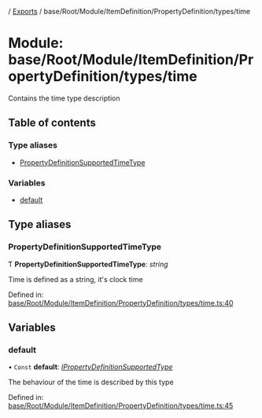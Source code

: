 [](../README.md) / [Exports](../modules.md) / base/Root/Module/ItemDefinition/PropertyDefinition/types/time

# Module: base/Root/Module/ItemDefinition/PropertyDefinition/types/time

Contains the time type description

## Table of contents

### Type aliases

- [PropertyDefinitionSupportedTimeType](base_root_module_itemdefinition_propertydefinition_types_time.md#propertydefinitionsupportedtimetype)

### Variables

- [default](base_root_module_itemdefinition_propertydefinition_types_time.md#default)

## Type aliases

### PropertyDefinitionSupportedTimeType

Ƭ **PropertyDefinitionSupportedTimeType**: *string*

Time is defined as a string, it's clock time

Defined in: [base/Root/Module/ItemDefinition/PropertyDefinition/types/time.ts:40](https://github.com/onzag/itemize/blob/0e9b128c/base/Root/Module/ItemDefinition/PropertyDefinition/types/time.ts#L40)

## Variables

### default

• `Const` **default**: [*IPropertyDefinitionSupportedType*](../interfaces/base_root_module_itemdefinition_propertydefinition_types.ipropertydefinitionsupportedtype.md)

The behaviour of the time is described by this type

Defined in: [base/Root/Module/ItemDefinition/PropertyDefinition/types/time.ts:45](https://github.com/onzag/itemize/blob/0e9b128c/base/Root/Module/ItemDefinition/PropertyDefinition/types/time.ts#L45)
